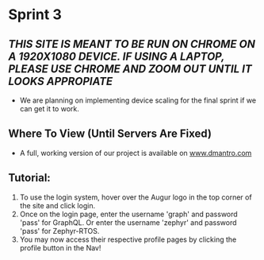 # Sprint 3

## *THIS SITE IS MEANT TO BE RUN ON CHROME ON A 1920X1080 DEVICE. IF USING A LAPTOP, PLEASE USE CHROME AND ZOOM OUT UNTIL IT LOOKS APPROPIATE*
- We are planning on implementing device scaling for the final sprint if we can get it to work.

## Where To View (Until Servers Are Fixed)
- A full, working version of our project is available on www.dmantro.com

## Tutorial:
1. To use the login system, hover over the Augur logo in the top corner of the site and click login. 
2. Once on the login page, enter the username 'graph' and password 'pass' for GraphQL. Or enter the username 'zephyr' and password 'pass' for Zephyr-RTOS.
3. You may now access their respective profile pages by clicking the profile button in the Nav!